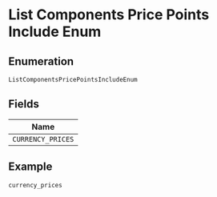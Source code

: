 
# List Components Price Points Include Enum

## Enumeration

`ListComponentsPricePointsIncludeEnum`

## Fields

| Name |
|  --- |
| `CURRENCY_PRICES` |

## Example

```
currency_prices
```

